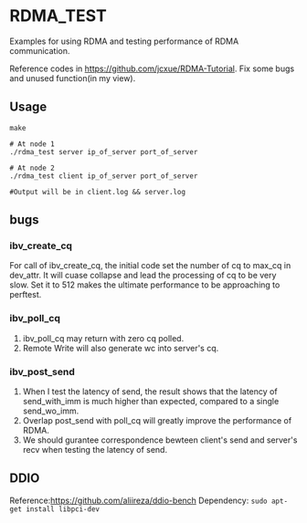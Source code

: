 # RDMA_TEST

Examples for using RDMA and testing performance of RDMA communication.

Reference codes in  https://github.com/jcxue/RDMA-Tutorial. Fix some bugs and unused function(in my view).

## Usage

```
make

# At node 1
./rdma_test server ip_of_server port_of_server

# At node 2
./rdma_test client ip_of_server port_of_server

#Output will be in client.log && server.log
```




## bugs

### ibv_create_cq
For call of ibv_create_cq, the initial code set the number of cq to max_cq in dev_attr. It will cuase collapse and lead the processing of cq to be very slow.
Set it to 512 makes the ultimate performance to be approaching to perftest.

### ibv_poll_cq

1. ibv_poll_cq may return with zero cq polled.
2. Remote Write will also generate wc into server's cq.


### ibv_post_send

1. When I test the latency of send, the result shows that the latency of send_with_imm is much higher than expected, compared to a single send_wo_imm.
2. Overlap post_send with poll_cq will greatly improve the performance of RDMA.
3. We should gurantee correspondence bewteen client's send and server's recv when testing the latency of send.


## DDIO
Reference:https://github.com/aliireza/ddio-bench
Dependency:
`
sudo apt-get install libpci-dev
`